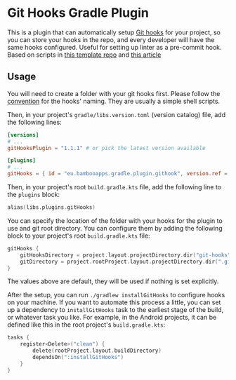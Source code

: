 # Git Hooks Gradle Plugin

This is a plugin that can automatically setup [Git hooks](https://git-scm.com/book/en/v2/Customizing-Git-Git-Hooks) for your project, so you can store your hooks in the repo, and every developer will have the same hooks configured. Useful for setting up linter as a pre-commit hook. Based on scripts in [this template repo](https://github.com/AdamMc331/AndroidAppTemplate/blob/development/buildscripts/githooks.gradle) and [this article](https://blog.sebastiano.dev/ooga-chaka-git-hooks-to-enforce-code-quality/)

## Usage

You will need to create a folder with your git hooks first. Please follow the [convention](https://git-scm.com/docs/githooks) for the hooks' naming. They are usually a simple shell scripts.

Then, in your project's `gradle/libs.version.toml` (version catalog) file, add the following lines:

```toml
[versions]
# ...
gitHooksPlugin = "1.1.1" # or pick the latest version available

[plugins]
# ...
gitHooks = { id = "eu.bambooapps.gradle.plugin.githook", version.ref = "gitHooksPlugin" }
```

Then, in your project's root `build.gradle.kts` file, add the following line to the `plugins` block:

```kotlin
alias(libs.plugins.gitHooks)
```

You can specify the location of the folder with your hooks for the plugin to use and git root directory. You can configure them by adding the following block to your project's root `build.gradle.kts` file:

```kotlin
gitHooks {
    gitHooksDirectory = project.layout.projectDirectory.dir("git-hooks") // or any other path where you put your hooks
    gitDirectory = project.rootProject.layout.projectDirectory.dir(".git")
}
```

The values above are default, they will be used if nothing is set explicitly.

After the setup, you can run `./gradlew installGitHooks` to configure hooks on your machine. If you want to automate this process a little, you can set up a dependency to `installGitHooks` task to the earliest stage of the build, or whatever task you like. For example, in the Android projects, it can be defined like this in the root project's `build.gradle.kts`:

```kotlin
tasks {
    register<Delete>("clean") {
        delete(rootProject.layout.buildDirectory)
        dependsOn(":installGitHooks")
    }
}
```
